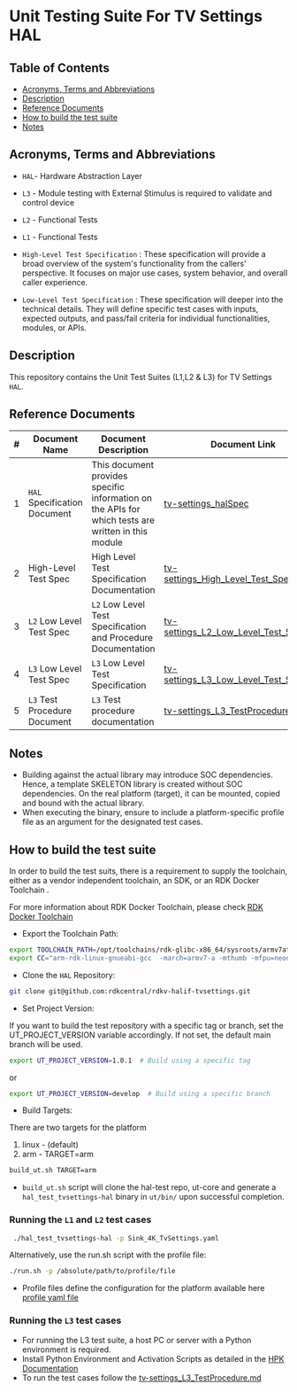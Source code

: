 # Unit Testing Suite For TV Settings HAL

## Table of Contents

- [Acronyms, Terms and Abbreviations](#acronyms-terms-and-abbreviations)
- [Description](#description)
- [Reference Documents](#reference-documents)
- [How to build the test suite](#how-to-build-the-test-suite)
- [Notes](#notes)

## Acronyms, Terms and Abbreviations

- `HAL`- Hardware Abstraction Layer
- `L3` - Module testing with External Stimulus is required to validate and control device
- `L2` - Functional Tests
- `L1` - Functional Tests

- `High-Level Test Specification` : These specification will provide a broad overview of the system's functionality from the callers' perspective. It focuses on major use cases, system behavior, and overall caller experience.
- `Low-Level Test Specification` : These specification will deeper into the technical details. They will define specific test cases with inputs, expected outputs, and pass/fail criteria for individual functionalities, modules, or APIs.

## Description

This repository contains the Unit Test Suites (L1,L2 & L3) for TV Settings `HAL`.

## Reference Documents

|#|Document Name|Document Description|Document Link|
|---|-------------|--------------------|-------------|
|1|`HAL` Specification Document|This document provides specific information on the APIs for which tests are written in this module|[tv-settings_halSpec](https://github.com/rdkcentral/rdkv-halif-tvsettings/blob/main/docs/pages/tv-settings_halSpec.md "tv-settings_halSpec" )|
|2|High-Level Test Spec |High Level Test Specification Documentation|[tv-settings_High_Level_Test_Spec.md]( docs/pages/tv-settings_High_Level_Test_Spec.md)|
|3|`L2` Low Level Test Spec |`L2` Low Level Test Specification and Procedure Documentation|[tv-settings_L2_Low_Level_Test_Spec.md]( docs/pages/tv-settings_L2_Low_Level_Test_Spec.md)|
|4|`L3` Low Level Test Spec |`L3` Low Level Test Specification|[tv-settings_L3_Low_Level_Test_Spec.md]( docs/pages/tv-settings_L3_Low_Level_Test_Spec.md)|
|5|`L3` Test Procedure Document |`L3` Test procedure documentation|[tv-settings_L3_TestProcedure.md]( docs/pages/tv-settings_L3_TestProcedure.md)|

## Notes

- Building against the actual library may introduce SOC dependencies. Hence, a template SKELETON library is created without SOC dependencies. On the real platform (target), it can be mounted, copied and bound with the actual library.
- When executing the binary, ensure to include a platform-specific profile file as an argument for the designated test cases.

## How to build the test suite

In order to build the test suits, there is a requirement to supply the toolchain, either as a vendor independent toolchain, an SDK, or an RDK Docker Toolchain .

For more information about RDK Docker Toolchain, please check [RDK Docker Toolchain](https://github.com/rdkcentral/ut-core/wiki/FAQ:-RDK-Docker-Toolchain)

- Export the Toolchain Path:

```bash
export TOOLCHAIN_PATH=/opt/toolchains/rdk-glibc-x86_64/sysroots/armv7at2hf-neon-rdk-linux-gnueabi
export CC="arm-rdk-linux-gnueabi-gcc  -march=armv7-a -mthumb -mfpu=neon -mfloat-abi=hard --sysroot=$TOOLCHAIN_PATH"
```

- Clone the `HAL` Repository:

```bash
git clone git@github.com:rdkcentral/rdkv-halif-tvsettings.git
```
- Set Project Version:

If you want to build the test repository with a specific tag or branch, set the UT_PROJECT_VERSION variable accordingly. If not set, the default main branch will be used.

```bash
export UT_PROJECT_VERSION=1.0.1  # Build using a specific tag
```

or

```bash
export UT_PROJECT_VERSION=develop  # Build using a specific branch
```

- Build Targets:

 There are two targets for the platform

  1. linux - (default)
  2. arm - TARGET=arm

```bash
build_ut.sh TARGET=arm
```

- `build_ut.sh` script will clone the hal-test repo, ut-core and generate a `hal_test_tvsettings-hal` binary in `ut/bin/` upon successful completion.

### Running the `L1` and `L2` test cases

```bash
 ./hal_test_tvsettings-hal -p Sink_4K_TvSettings.yaml
 ```

Alternatively, use the run.sh script with the profile file:
```bash
./run.sh -p /absolute/path/to/profile/file
 ```

- Profile files define the configuration for the platform available here [profile yaml file](./profiles/)

### Running the `L3` test cases

- For running the L3 test suite, a host PC or server with a Python environment is required.
- Install Python Environment and Activation Scripts as detailed in the [HPK Documentation](https://github.com/rdkcentral/rdk-hpk-documentation/blob/main/README.md)
- To run the test cases follow the [tv-settings_L3_TestProcedure.md](docs/pages/tv-settings_L3_TestProcedure.md)


